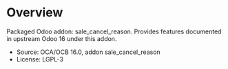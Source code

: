 # Overview

Packaged Odoo addon: sale_cancel_reason. Provides features documented in upstream Odoo 16 under this addon.

- Source: OCA/OCB 16.0, addon sale_cancel_reason
- License: LGPL-3
